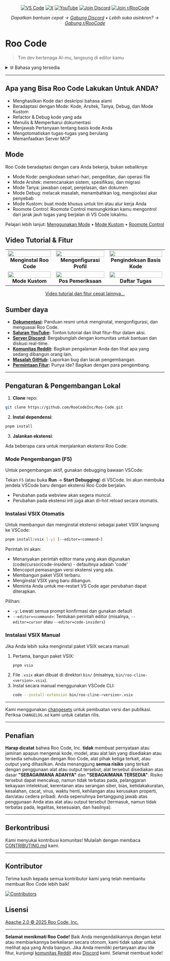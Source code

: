 <p align="center">
  <a href="https://marketplace.visualstudio.com/items?itemName=RooVeterinaryInc.roo-cline"><img src="https://img.shields.io/visual-studio-marketplace/v/RooVeterinaryInc.roo-cline.svg?label=VS%20Code&color=%23007ACC&style=flat&logo=visualstudiocode&logoColor=white" alt="VS Code"></a>
  <a href="https://x.com/roocode"><img src="https://img.shields.io/badge/roocode-000000?style=flat&logo=x&logoColor=white" alt="X"></a>
  <a href="https://youtube.com/@roocodeyt?feature=shared"><img src="https://img.shields.io/badge/YouTube-FF0000?style=flat&logo=youtube&logoColor=white" alt="YouTube"></a>
  <a href="https://discord.gg/roocode"><img src="https://img.shields.io/badge/Join%20Discord-5865F2?style=flat&logo=discord&logoColor=white" alt="Join Discord"></a>
  <a href="https://www.reddit.com/r/RooCode/"><img src="https://img.shields.io/badge/Join%20r%2FRooCode-FF4500?style=flat&logo=reddit&logoColor=white" alt="Join r/RooCode"></a>
</p>
<p align="center">
  <em>Dapatkan bantuan cepat → <a href="https://discord.gg/roocode">Gabung Discord</a> • Lebih suka asinkron? → <a href="https://www.reddit.com/r/RooCode/">Gabung r/RooCode</a></em>
</p>

# Roo Code

> Tim dev bertenaga AI-mu, langsung di editor kamu

<details>
  <summary>🌐 Bahasa yang tersedia</summary>

- [English](../../README.md)
- [Català](../ca/README.md)
- [Deutsch](../de/README.md)
- [Español](../es/README.md)
- [Français](../fr/README.md)
- [हिंदी](../hi/README.md)
- [Bahasa Indonesia](../id/README.md)
- [Italiano](../it/README.md)
- [日本語](../ja/README.md)
- [한국어](../ko/README.md)
- [Nederlands](../nl/README.md)
- [Polski](../pl/README.md)
- [Português (BR)](../pt-BR/README.md)
- [Русский](../ru/README.md)
- [Türkçe](../tr/README.md)
- [Tiếng Việt](../vi/README.md)
- [简体中文](../zh-CN/README.md)
- [繁體中文](../zh-TW/README.md)
- ...
  </details>

---

## Apa yang Bisa Roo Code Lakukan Untuk ANDA?

- Menghasilkan Kode dari deskripsi bahasa alami
- Beradaptasi dengan Mode: Kode, Arsitek, Tanya, Debug, dan Mode Kustom
- Refactor & Debug kode yang ada
- Menulis & Memperbarui dokumentasi
- Menjawab Pertanyaan tentang basis kode Anda
- Mengotomatiskan tugas-tugas yang berulang
- Memanfaatkan Server MCP

## Mode

Roo Code beradaptasi dengan cara Anda bekerja, bukan sebaliknya:

- Mode Kode: pengkodean sehari-hari, pengeditan, dan operasi file
- Mode Arsitek: merencanakan sistem, spesifikasi, dan migrasi
- Mode Tanya: jawaban cepat, penjelasan, dan dokumen
- Mode Debug: melacak masalah, menambahkan log, mengisolasi akar penyebab
- Mode Kustom: buat mode khusus untuk tim atau alur kerja Anda
- Roomote Control: Roomote Control memungkinkan kamu mengontrol dari jarak jauh tugas yang berjalan di VS Code lokalmu.

Pelajari lebih lanjut: [Menggunakan Mode](https://docs.roocode.com/basic-usage/using-modes) • [Mode Kustom](https://docs.roocode.com/advanced-usage/custom-modes) • [Roomote Control](https://docs.roocode.com/roo-code-cloud/roomote-control)

## Video Tutorial & Fitur

<div align="center">

|                                                                                                                                                                           |                                                                                                                                                                             |                                                                                                                                                                               |
| :-----------------------------------------------------------------------------------------------------------------------------------------------------------------------: | :-------------------------------------------------------------------------------------------------------------------------------------------------------------------------: | :---------------------------------------------------------------------------------------------------------------------------------------------------------------------------: |
| <a href="https://www.youtube.com/watch?v=Mcq3r1EPZ-4"><img src="https://img.youtube.com/vi/Mcq3r1EPZ-4/maxresdefault.jpg" width="100%"></a><br><b>Menginstal Roo Code</b> | <a href="https://www.youtube.com/watch?v=ZBML8h5cCgo"><img src="https://img.youtube.com/vi/ZBML8h5cCgo/maxresdefault.jpg" width="100%"></a><br><b>Mengonfigurasi Profil</b> | <a href="https://www.youtube.com/watch?v=r1bpod1VWhg"><img src="https://img.youtube.com/vi/r1bpod1VWhg/maxresdefault.jpg" width="100%"></a><br><b>Pengindeksan Basis Kode</b> |
|     <a href="https://www.youtube.com/watch?v=qgqceCuhlRA"><img src="https://img.youtube.com/vi/qgqceCuhlRA/maxresdefault.jpg" width="100%"></a><br><b>Mode Kustom</b>     |    <a href="https://www.youtube.com/watch?v=Ho30nyY332E"><img src="https://img.youtube.com/vi/Ho30nyY332E/maxresdefault.jpg" width="100%"></a><br><b>Pos Pemeriksaan</b>    |      <a href="https://www.youtube.com/watch?v=6h5vB9PpoPk"><img src="https://img.youtube.com/vi/6h5vB9PpoPk/maxresdefault.jpg" width="100%"></a><br><b>Daftar Tugas</b>       |

</div>
<p align="center">
<a href="https://docs.roocode.com/tutorial-videos">Video tutorial dan fitur cepat lainnya...</a>
</p>

## Sumber daya

- **[Dokumentasi](https://docs.roocode.com):** Panduan resmi untuk menginstal, mengonfigurasi, dan menguasai Roo Code.
- **[Saluran YouTube](https://youtube.com/@roocodeyt?feature=shared):** Tonton tutorial dan lihat fitur-fitur dalam aksi.
- **[Server Discord](https://discord.gg/roocode):** Bergabunglah dengan komunitas untuk bantuan dan diskusi real-time.
- **[Komunitas Reddit](https://www.reddit.com/r/RooCode):** Bagikan pengalaman Anda dan lihat apa yang sedang dibangun orang lain.
- **[Masalah GitHub](https://github.com/RooCodeInc/Roo-Code/issues):** Laporkan bug dan lacak pengembangan.
- **[Permintaan Fitur](https://github.com/RooCodeInc/Roo-Code/discussions/categories/feature-requests?discussions_q=is%3Aopen+category%3A%22Feature+Requests%22+sort%3Atop):** Punya ide? Bagikan dengan para pengembang.

---

## Pengaturan & Pengembangan Lokal

1. **Clone** repo:

```sh
git clone https://github.com/RooCodeInc/Roo-Code.git
```

2. **Instal dependensi**:

```sh
pnpm install
```

3. **Jalankan ekstensi**:

Ada beberapa cara untuk menjalankan ekstensi Roo Code:

### Mode Pengembangan (F5)

Untuk pengembangan aktif, gunakan debugging bawaan VSCode:

Tekan `F5` (atau buka **Run** → **Start Debugging**) di VSCode. Ini akan membuka jendela VSCode baru dengan ekstensi Roo Code berjalan.

- Perubahan pada webview akan segera muncul.
- Perubahan pada ekstensi inti juga akan di-hot reload secara otomatis.

### Instalasi VSIX Otomatis

Untuk membangun dan menginstal ekstensi sebagai paket VSIX langsung ke VSCode:

```sh
pnpm install:vsix [-y] [--editor=<command>]
```

Perintah ini akan:

- Menanyakan perintah editor mana yang akan digunakan (code/cursor/code-insiders) - defaultnya adalah 'code'
- Mencopot pemasangan versi ekstensi yang ada.
- Membangun paket VSIX terbaru.
- Menginstal VSIX yang baru dibangun.
- Meminta Anda untuk me-restart VS Code agar perubahan dapat diterapkan.

Pilihan:

- `-y`: Lewati semua prompt konfirmasi dan gunakan default
- `--editor=<command>`: Tentukan perintah editor (misalnya, `--editor=cursor` atau `--editor=code-insiders`)

### Instalasi VSIX Manual

Jika Anda lebih suka menginstal paket VSIX secara manual:

1.  Pertama, bangun paket VSIX:
    ```sh
    pnpm vsix
    ```
2.  File `.vsix` akan dibuat di direktori `bin/` (misalnya, `bin/roo-cline-<version>.vsix`).
3.  Instal secara manual menggunakan VSCode CLI:
    ```sh
    code --install-extension bin/roo-cline-<version>.vsix
    ```

---

Kami menggunakan [changesets](https://github.com/changesets/changesets) untuk pembuatan versi dan publikasi. Periksa `CHANGELOG.md` kami untuk catatan rilis.

---

## Penafian

**Harap dicatat** bahwa Roo Code, Inc. **tidak** membuat pernyataan atau jaminan apapun mengenai kode, model, atau alat lain yang disediakan atau tersedia sehubungan dengan Roo Code, alat pihak ketiga terkait, atau output yang dihasilkan. Anda menanggung **semua risiko** yang terkait dengan penggunaan alat atau output tersebut; alat tersebut disediakan atas dasar **"SEBAGAIMANA ADANYA"** dan **"SEBAGAIMANA TERSEDIA"**. Risiko tersebut dapat mencakup, namun tidak terbatas pada, pelanggaran kekayaan intelektual, kerentanan atau serangan siber, bias, ketidakakuratan, kesalahan, cacat, virus, waktu henti, kehilangan atau kerusakan properti, dan/atau cedera pribadi. Anda sepenuhnya bertanggung jawab atas penggunaan Anda atas alat atau output tersebut (termasuk, namun tidak terbatas pada, legalitas, kesesuaian, dan hasilnya).

---

## Berkontribusi

Kami menyukai kontribusi komunitas! Mulailah dengan membaca [CONTRIBUTING.md](CONTRIBUTING.md) kami.

---

## Kontributor

Terima kasih kepada semua kontributor kami yang telah membantu membuat Roo Code lebih baik!

<!-- START CONTRIBUTORS SECTION - AUTO-GENERATED, DO NOT EDIT MANUALLY -->

[![Contributors](https://contrib.rocks/image?repo=RooCodeInc/roo-code&max=120&columns=12&cacheBust=0000000000)](https://github.com/RooCodeInc/roo-code/graphs/contributors)

<!-- END CONTRIBUTORS SECTION -->

## Lisensi

[Apache 2.0 © 2025 Roo Code, Inc.](../../LICENSE)

---

**Selamat menikmati Roo Code!** Baik Anda mengendalikannya dengan ketat atau membiarkannya berkeliaran secara otonom, kami tidak sabar untuk melihat apa yang Anda bangun. Jika Anda memiliki pertanyaan atau ide fitur, kunjungi [komunitas Reddit](https://www.reddit.com/r/RooCode/) atau [Discord](https://discord.gg/roocode) kami. Selamat membuat kode!
